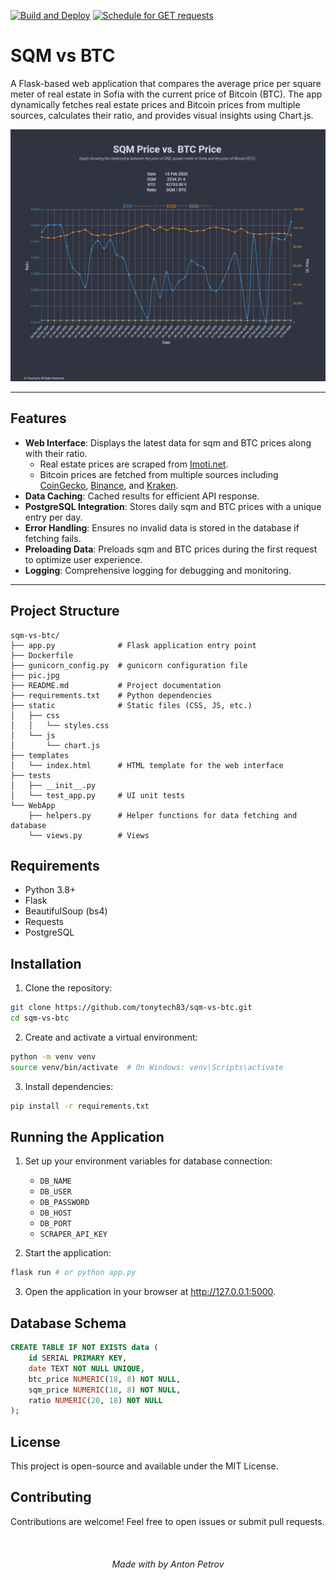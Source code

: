 [![Build and Deploy](https://github.com/tonytech83/sqm-vs-btc/actions/workflows/main.yml/badge.svg)](https://github.com/tonytech83/sqm-vs-btc/actions/workflows/main.yml)
[![Schedule for GET requests](https://github.com/tonytech83/sqm-vs-btc/actions/workflows/keep_it_alive.yml/badge.svg)](https://github.com/tonytech83/sqm-vs-btc/actions/workflows/keep_it_alive.yml)

# SQM vs BTC

A Flask-based web application that compares the average price per square meter of real estate in Sofia with the current price of Bitcoin (BTC). The app dynamically fetches real estate prices and Bitcoin prices from multiple sources, calculates their ratio, and provides visual insights using Chart.js.

<div align="center" display="flex">
    <img src="./pic.jpg" alt="app">
</div>

---

## Features

- **Web Interface**: Displays the latest data for sqm and BTC prices along with their ratio.
  - Real estate prices are scraped from [Imoti.net](https://www.imoti.net/bg/sredni-ceni).
  - Bitcoin prices are fetched from multiple sources including [CoinGecko](https://www.coingecko.com/), [Binance](https://www.binance.com/), and [Kraken](https://www.kraken.com/).
- **Data Caching**: Cached results for efficient API response.
- **PostgreSQL Integration**: Stores daily sqm and BTC prices with a unique entry per day.
- **Error Handling**: Ensures no invalid data is stored in the database if fetching fails.
- **Preloading Data**: Preloads sqm and BTC prices during the first request to optimize user experience.
- **Logging**: Comprehensive logging for debugging and monitoring.

---

## Project Structure

```plain
sqm-vs-btc/
├── app.py              # Flask application entry point
├── Dockerfile
├── gunicorn_config.py  # gunicorn configuration file
├── pic.jpg
├── README.md           # Project documentation
├── requirements.txt    # Python dependencies
├── static              # Static files (CSS, JS, etc.)
│   ├── css
│   │   └── styles.css
│   └── js
│       └── chart.js
├── templates
│   └── index.html      # HTML template for the web interface
├── tests
│   ├── __init__.py
│   └── test_app.py     # UI unit tests
└── WebApp
    ├── helpers.py      # Helper functions for data fetching and database
    └── views.py        # Views
```

## Requirements
- Python 3.8+
- Flask
- BeautifulSoup (bs4)
- Requests
- PostgreSQL

## Installation
1. Clone the repository:
```sh
git clone https://github.com/tonytech83/sqm-vs-btc.git
cd sqm-vs-btc
```
2. Create and activate a virtual environment:
```sh
python -m venv venv
source venv/bin/activate  # On Windows: venv\Scripts\activate
```
3. Install dependencies:
```sh
pip install -r requirements.txt
```

## Running the Application
1. Set up your environment variables for database connection:
   - `DB_NAME`
   - `DB_USER`
   - `DB_PASSWORD`
   - `DB_HOST`
   - `DB_PORT`
   - `SCRAPER_API_KEY`

2. Start the application:
```sh
flask run # or python app.py
```
3. Open the application in your browser at http://127.0.0.1:5000.

## Database Schema
```sql
CREATE TABLE IF NOT EXISTS data (
    id SERIAL PRIMARY KEY,
    date TEXT NOT NULL UNIQUE,
    btc_price NUMERIC(18, 8) NOT NULL,
    sqm_price NUMERIC(18, 8) NOT NULL,
    ratio NUMERIC(20, 18) NOT NULL
);
```

## License

This project is open-source and available under the MIT License.

## Contributing

Contributions are welcome! Feel free to open issues or submit pull requests.

<br/>

<h6 align="center"> Made with by Anton Petrov </h6>
